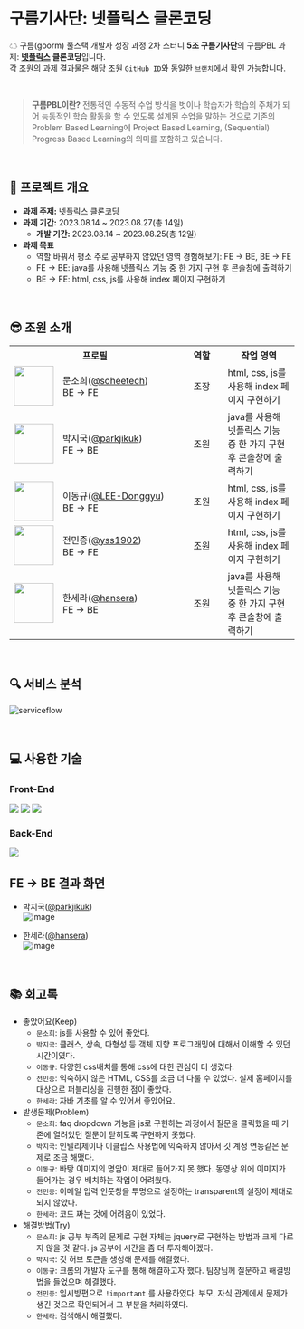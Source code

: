 # 구름기사단: 넷플릭스 클론코딩
☁ 구름(goorm) 풀스택 개발자 성장 과정 2차 스터디 **5조 구름기사단**의 구름PBL 과제: **[넷플릭스](https://www.netflix.com/kr/) 클론코딩**입니다.   
각 조원의 과제 결과물은 해당 조원 `GitHub ID`와 동일한 `브랜치`에서 확인 가능합니다.

<br>

> **구름PBL이란?** 전통적인 수동적 수업 방식을 벗이나 학습자가 학습의 주체가 되어 능동적인 학습 활동을 할 수 있도록 설계된 수업을 말하는 것으로 기존의 Problem Based Learning에 Project Based Learning, (Sequential) Progress Based Learning의 의미를 포함하고 있습니다.

<br>

## 📌 프로젝트 개요

- **과제 주제:** [넷플릭스](https://www.netflix.com/kr/) 클론코딩
- **과제 기간:** 2023.08.14 ~ 2023.08.27(총 14일)
  + **개발 기간:** 2023.08.14 ~ 2023.08.25(총 12일)
- **과제 목표** 
  + 역할 바꿔서 평소 주로 공부하지 않았던 영역 경험해보기: FE → BE, BE → FE 
  + FE → BE: java를 사용해 넷플릭스 기능 중 한 가지 구현 후 콘솔창에 출력하기
  + BE → FE: html, css, js를 사용해 index 페이지 구현하기

<br>

## 😎 조원 소개

<table>
  <tr>
    <th colspan="2" align="center">프로필</th>
    <th align="center">역할</th>
    <th align="center">작업 영역</th>
  </tr>
  <tr>
    <td align="center"><img src="https://avatars.githubusercontent.com/u/121299334?v=4" width="70"></td>
    <td width="200">문소희(<a href="https://github.com/soheetech" target="_blank">@soheetech</a>)<br>BE → FE</td>
    <td width="60" align="center">조장</td>
    <td>html, css, js를 사용해 index 페이지 구현하기</td>
  </tr>
  <tr>
    <td align="center"><img src="https://avatars.githubusercontent.com/u/58635833?v=4" width="70"></td>
    <td>박지국(<a href="https://github.com/parkjikuk" target="_blank">@parkjikuk</a>)<br>FE → BE</td>
    <td align="center">조원</td>
    <td>java를 사용해 넷플릭스 기능 중 한 가지 구현 후 콘솔창에 출력하기</td>
  </tr>
  <tr>
    <td align="center"><img src="https://avatars.githubusercontent.com/u/62269067?v=4" width="70"></td>
    <td>이동규(<a href="https://github.com/LEE-Donggyu" target="_blank">@LEE-Donggyu</a>)<br>BE → FE</td>
    <td align="center">조원</td>
    <td>html, css, js를 사용해 index 페이지 구현하기</td>
  </tr>
  <tr>
    <td align="center"><img src="https://avatars.githubusercontent.com/u/50459192?v=4" width="70"></td>
    <td>전민종(<a href="https://github.com/yss1902" target="_blank">@yss1902</a>)<br>BE → FE</td>
    <td align="center">조원</td>
    <td>html, css, js를 사용해 index 페이지 구현하기</td>
  </tr>
  <tr>
    <td align="center"><img src="https://avatars.githubusercontent.com/u/54804220?v=4" width="70"></td>
    <td>한세라(<a href="https://github.com/hansera" target="_blank">@hansera</a>)<br>FE → BE</td>
    <td align="center">조원</td>
    <td>java를 사용해 넷플릭스 기능 중 한 가지 구현 후 콘솔창에 출력하기</td>
  </tr>
</table>

<br>

## 🔍 서비스 분석
![serviceflow](https://github.com/goorm-fullstack/knightsNetflix/assets/121299334/3b07750f-5afe-4ebb-a4f7-7bdc5686cf12)

<br>

## 💻 사용한 기술

### Front-End
<img src="https://img.shields.io/badge/html5-E34F26?style=for-the-badge&logo=html5&logoColor=white"> <img src="https://img.shields.io/badge/css-1572B6?style=for-the-badge&logo=css3&logoColor=white"> <img src="https://img.shields.io/badge/javascript-F7DF1E?style=for-the-badge&logo=javascript&logoColor=black">

### Back-End
<img src="https://img.shields.io/badge/java-007396?style=for-the-badge&logo=java&logoColor=white">

<br>

## FE → BE 결과 화면
- 박지국(<a href="https://github.com/parkjikuk" target="_blank">@parkjikuk</a>)   
![image](https://github.com/goorm-fullstack/knightsNetflix/assets/121299334/ea211fd6-166c-409c-b091-b9249892d8dc)
   
- 한세라(<a href="https://github.com/hansera" target="_blank">@hansera</a>)   
![image](https://github.com/goorm-fullstack/knightsNetflix/assets/121299334/8ff51e9d-8375-43a2-9c5f-0b35dce844e5)

<br>

## 📚 회고록

- 좋았어요(Keep)
  + `문소희`: js를 사용할 수 있어 좋았다.
  + `박지국`: 클래스, 상속, 다형성 등 객체 지향 프로그래밍에 대해서 이해할 수 있던 시간이였다. 
  + `이동규`: 다양한 css배치를 통해 css에 대한 관심이 더 생겼다.
  + `전민종`: 익숙하지 않은 HTML, CSS를 조금 더 다룰 수 있었다. 실제 홈페이지를 대상으로 퍼블리싱을 진행한 점이 좋았다.
  + `한세라`: 자바 기초를 알 수 있어서 좋았어요.
- 발생문제(Problem)
  + `문소희`: faq dropdown 기능을 js로 구현하는 과정에서 질문을 클릭했을 때 기존에 열려있던 질문이 닫히도록 구현하지 못했다.
  + `박지국`: 인텔리제이나 이클립스 사용법에 익숙하지 않아서 깃 계정 연동같은 문제로 조금 해맸다. 
  + `이동규`: 바탕 이미지의 명암이 제대로 들어가지 못 했다. 동영상 위에 이미지가 들어가는 경우 배치하는 작업이 어려웠다.
  + `전민종`: 이메일 입력 인풋창을 투명으로 설정하는 transparent의 설정이 제대로 되지 않았다.
  + `한세라`: 코드 짜는 것에 어려움이 있었다.
- 해결방법(Try)
  + `문소희`: js 공부 부족의 문제로 구현 자체는 jquery로 구현하는 방법과 크게 다르지 않을 것 같다. js 공부에 시간을 좀 더 투자해야겠다.
  + `박지국`: 깃 허브 토큰을 생성해 문제를 해결했다.
  + `이동규`: 크롬의 개발자 도구를 통해 해결하고자 했다. 팀장님께 질문하고 해결방법을 들었으며 해결했다.
  + `전민종`: 임시방편으로 `!important` 를 사용하였다. 부모, 자식 관계에서 문제가 생긴 것으로 확인되어서 그 부분을 처리하였다.
  + `한세라`: 검색해서 해결했다.